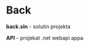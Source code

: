 ﻿<h1>Back</h1>
<p><b>back.sln</b> - solutin projekta</p>
<p><b>API</b> - projekat .net webapi appa</p>